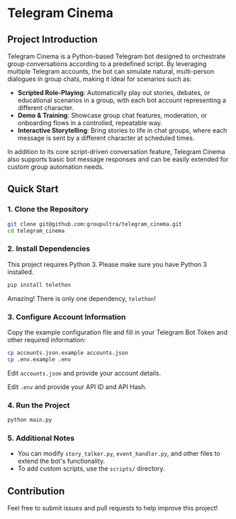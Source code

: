 # Telegram Cinema

## Project Introduction

Telegram Cinema is a Python-based Telegram bot designed to orchestrate group conversations according to a predefined script. By leveraging multiple Telegram accounts, the bot can simulate natural, multi-person dialogues in group chats, making it ideal for scenarios such as:
- **Scripted Role-Playing**: Automatically play out stories, debates, or educational scenarios in a group, with each bot account representing a different character.
- **Demo & Training**: Showcase group chat features, moderation, or onboarding flows in a controlled, repeatable way.
- **Interactive Storytelling**: Bring stories to life in chat groups, where each message is sent by a different character at scheduled times.

In addition to its core script-driven conversation feature, Telegram Cinema also supports basic bot message responses and can be easily extended for custom group automation needs.

## Quick Start

### 1. Clone the Repository

```bash
git clone git@github.com:groupultra/telegram_cinema.git
cd telegram_cinema
```

### 2. Install Dependencies

This project requires Python 3. Please make sure you have Python 3 installed.

```bash
pip install telethon
```

Amazing! There is only one dependency, `telethon`!

### 3. Configure Account Information

Copy the example configuration file and fill in your Telegram Bot Token and other required information:

```bash
cp accounts.json.example accounts.json
cp .env.example .env
```

Edit `accounts.json` and provide your account details.

Edit `.env` and provide your API ID and API Hash.

### 4. Run the Project

```bash
python main.py
```

### 5. Additional Notes

- You can modify `story_talker.py`, `event_handler.py`, and other files to extend the bot's functionality.
- To add custom scripts, use the `scripts/` directory.

## Contribution

Feel free to submit issues and pull requests to help improve this project!
